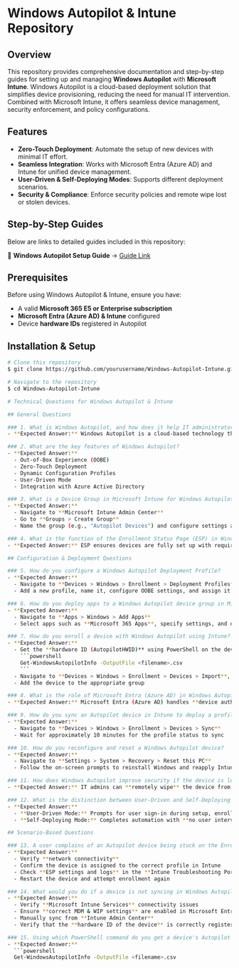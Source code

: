 # Windows Autopilot & Intune Repository
## Overview
This repository provides comprehensive documentation and step-by-step guides for setting up and managing **Windows Autopilot** with **Microsoft Intune**. Windows Autopilot is a cloud-based deployment solution that simplifies device provisioning, reducing the need for manual IT intervention. Combined with Microsoft Intune, it offers seamless device management, security enforcement, and policy configurations.

## Features
- **Zero-Touch Deployment**: Automate the setup of new devices with minimal IT effort.
- **Seamless Integration**: Works with Microsoft Entra (Azure AD) and Intune for unified device management.
- **User-Driven & Self-Deploying Modes**: Supports different deployment scenarios.
- **Security & Compliance**: Enforce security policies and remote wipe lost or stolen devices.

## Step-by-Step Guides
Below are links to detailed guides included in this repository:

📌 **Windows Autopilot Setup Guide** → [Guide Link](./Autopilotdocuments.pdf)

## Prerequisites
Before using Windows Autopilot & Intune, ensure you have:
- A valid **Microsoft 365 E5 or Enterprise subscription**
- **Microsoft Entra (Azure AD) & Intune** configured
- Device **hardware IDs** registered in Autopilot

## Installation & Setup
```sh
# Clone this repository
$ git clone https://github.com/yourusername/Windows-Autopilot-Intune.git

# Navigate to the repository
$ cd Windows-Autopilot-Intune

# Technical Questions for Windows Autopilot & Intune

## General Questions

### 1. What is Windows Autopilot, and how does it help IT administrators?
- **Expected Answer:** Windows Autopilot is a cloud-based technology that automates the deployment and configuration of Windows devices, allowing IT admins to set up devices remotely without physical contact.

### 2. What are the key features of Windows Autopilot?
- **Expected Answer:**
  - Out-of-Box Experience (OOBE)
  - Zero-Touch Deployment
  - Dynamic Configuration Profiles
  - User-Driven Mode
  - Integration with Azure Active Directory

### 3. What is a Device Group in Microsoft Intune for Windows Autopilot?
- **Expected Answer:**
  - Navigate to **Microsoft Intune Admin Center**
  - Go to **Groups > Create Group**
  - Name the group (e.g., "Autopilot Devices") and configure settings as required

### 4. What is the function of the Enrollment Status Page (ESP) in Windows Autopilot?
- **Expected Answer:** ESP ensures devices are fully set up with required apps and policies before a user can use them.

## Configuration & Deployment Questions

### 5. How do you configure a Windows Autopilot Deployment Profile?
- **Expected Answer:**
  - Navigate to **Devices > Windows > Enrollment > Deployment Profiles**
  - Add a new profile, name it, configure OOBE settings, and assign it to a Device Group

### 6. How do you deploy apps to a Windows Autopilot device group in Microsoft Intune?
- **Expected Answer:**
  - Navigate to **Apps > Windows > Add Apps**
  - Select apps such as **Microsoft 365 Apps**, specify settings, and deploy them to the Autopilot device group

### 7. How do you enroll a device with Windows Autopilot using Intune?
- **Expected Answer:**
  - Get the **hardware ID (AutopilotHWID)** using PowerShell on the device:
    ```powershell
    Get-WindowsAutopilotInfo -OutputFile <filename>.csv
    ```
  - Navigate to **Devices > Windows > Enrollment > Devices > Import**, then import the CSV file with the hardware ID
  - Add the device to the appropriate group

### 8. What is the role of Microsoft Entra (Azure AD) in Windows Autopilot?
- **Expected Answer:** Microsoft Entra (Azure AD) handles **device authentication, security policy enforcement, and compliance** as part of the Autopilot deployment process.

### 9. How do you sync an Autopilot device in Intune to deploy a profile?
- **Expected Answer:**
  - Navigate to **Devices > Windows > Enrollment > Devices > Sync**
  - Wait for approximately 10 minutes for the profile status to sync

### 10. How do you reconfigure and reset a Windows Autopilot device?
- **Expected Answer:**
  - Navigate to **Settings > System > Recovery > Reset this PC**
  - Follow the on-screen prompts to reinstall Windows and reapply Intune policies

### 11. How does Windows Autopilot improve security if the device is lost or stolen?
- **Expected Answer:** IT admins can **remotely wipe** the device from **Microsoft Intune**, ensuring that confidential data is not compromised.

### 12. What is the distinction between User-Driven and Self-Deploying Modes in Windows Autopilot?
- **Expected Answer:**
  - **User-Driven Mode:** Prompts for user sign-in during setup, enrolling the device in Azure AD.
  - **Self-Deploying Mode:** Completes automation with **no user intervention**.

## Scenario-Based Questions

### 13. A user complains of an Autopilot device being stuck on the Enrollment Status Page. How do you troubleshoot?
- **Expected Answer:**
  - Verify **network connectivity**
  - Confirm the device is assigned to the correct profile in Intune
  - Check **ESP settings and logs** in the **Intune Troubleshooting Portal**
  - Restart the device and attempt enrollment again

### 14. What would you do if a device is not syncing in Windows Autopilot?
- **Expected Answer:**
  - Verify **Microsoft Intune Services** connectivity issues
  - Ensure **correct MDM & WIP settings** are enabled in Microsoft Entra
  - Manually sync from **Intune Admin Center**
  - Verify that the **hardware ID of the device** is correctly registered

### 15. Using which PowerShell command do you get a device's Autopilot hardware ID?
- **Expected Answer:**
  ```powershell
  Get-WindowsAutopilotInfo -OutputFile <filename>.csv
  ```


